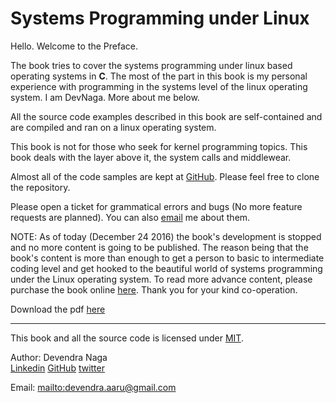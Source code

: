 # Systems Programming under Linux

Hello. Welcome to the Preface.

The book tries to cover the systems programming under linux based operating systems in **C**. The most of the part in this book is my personal experience with programming in the systems level of the linux operating system. I am DevNaga. More about me below.

All the source code examples described in this book are self-contained and are compiled and ran on a linux operating system.

This book is not for those who seek for kernel programming topics. This book deals with the layer above it, the system calls and middlewear.

Almost all of the code samples are kept at [GitHub](https://github.com/DevNaga/gists.git). Please feel free to clone the repository.



Please open a ticket for grammatical errors and bugs \(No more feature requests are planned\). You can also [email](mailto:devendra.aaru@gmail.com) me about them.



NOTE: As of today \(December 24  2016\) the book's development is stopped and no more content is going to be published. The reason being that the book's content is more than enough to get a person to basic to intermediate coding level and get hooked to the beautiful world of systems programming under the Linux operating system. To read more advance content, please purchase the book online [here](https://leanpub.com/linuxsystemprogrammingwithc). Thank you for your kind co-operation.

Download the pdf [here](https://github.com/DevNaga/linux-systems-programming-with-c/blob/master/book.pdf)

---

This book and all the source code is licensed under [MIT](https://opensource.org/licenses/MIT).

Author: Devendra Naga  
[Linkedin](https://in.linkedin.com/in/devendranaga) [GitHub](https://github.com/devnaga) [twitter](@devnaga448)

Email: [mailto:devendra.aaru@gmail.com](mailto:mailto:devendra.aaru@gmail.com)

